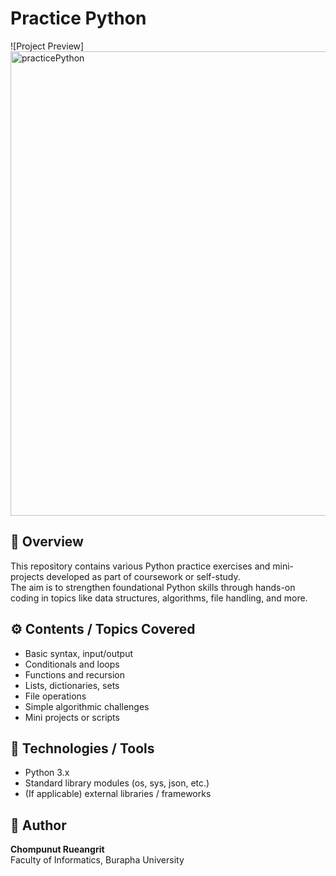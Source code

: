 # Practice Python

![Project Preview] <img width="789" height="743" alt="practicePython" src="https://github.com/user-attachments/assets/49214873-6848-4789-8b6e-03dbdd156f5e" />


## 📘 Overview
This repository contains various Python practice exercises and mini-projects developed as part of coursework or self-study.  
The aim is to strengthen foundational Python skills through hands-on coding in topics like data structures, algorithms, file handling, and more.

## ⚙️ Contents / Topics Covered
- Basic syntax, input/output  
- Conditionals and loops  
- Functions and recursion  
- Lists, dictionaries, sets  
- File operations  
- Simple algorithmic challenges  
- Mini projects or scripts  

## 🧠 Technologies / Tools
- Python 3.x  
- Standard library modules (os, sys, json, etc.)  
- (If applicable) external libraries / frameworks  

## 👤 Author
**Chompunut Rueangrit**  
Faculty of Informatics, Burapha University  
